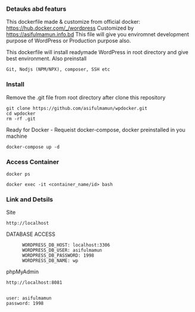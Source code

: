 
### Detauks abd featurs

This dockerfile made & customize from official docker: https://hub.docker.com/_/wordpress
Customized by https://asifulmamun.info.bd
This file will give you enviromnet development purpose of WordPress or Production purpose also.

This dockerfile will install readymade WordPress in root directory and give best environment. Also preinstall
```
Git, Nodjs (NPM/NPX), composer, SSH etc
```

### Install

Remove the .git file from root directory after clone this repository
```
git clone https://github.com/asifulmamun/wpdocker.git
cd wpdocker
rm -rf .git
```

Ready for Docker - Requeist docker-compose, docker preinstalled in you machine
```
docker-compose up -d
```

### Access Container
```
docker ps

docker exec -it <container_name/id> bash
```

### Link and Detsils


Site
```
http://localhost

```

DATABASE ACCESS
```
      WORDPRESS_DB_HOST: localhost:3306
      WORDPRESS_DB_USER: asifulmamun
      WORDPRESS_DB_PASSWORD: 1998
      WORDPRESS_DB_NAME: wp
```

phpMyAdmin
```
http://localhost:8081


user: asifulmamun
password: 1998
```